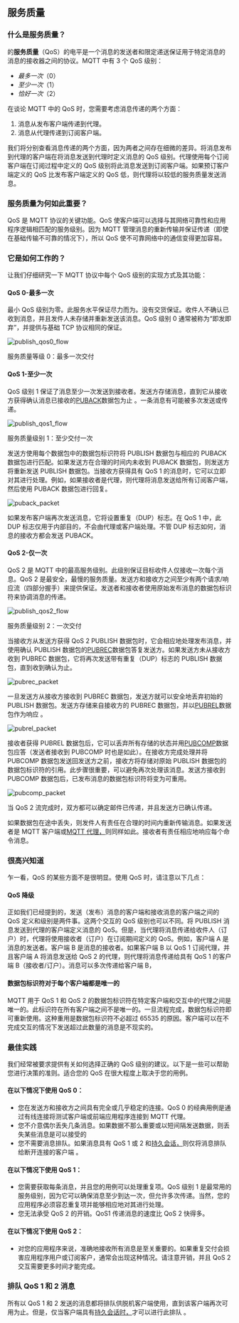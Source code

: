 ## 服务质量

### 什么是服务质量？

的**服务质量**（QoS）的电平是一个消息的发送者和限定递送保证用于特定消息的消息的接收器之间的协议。MQTT 中有 3 个 QoS 级别：

- _最多一次_（0）
- _至少一次_（1）
- _恰好一次_（2）

在谈论 MQTT 中的 QoS 时，您需要考虑消息传递的两个方面：

1. 消息从发布客户端传递到代理。
2. 消息从代理传递到订阅客户端。

我们将分别查看消息传递的两个方面，因为两者之间存在细微的差异。将消息发布到代理的客户端在将消息发送到代理时定义消息的 QoS 级别。代理使用每个订阅客户端在订阅过程中定义的 QoS 级别将此消息发送到订阅客户端。如果预订客户端定义的 QoS 比发布客户端定义的 QoS 低，则代理将以较低的服务质量发送消息。

### 服务质量为何如此重要？

QoS 是 MQTT 协议的关键功能。QoS 使客户端可以选择与其网络可靠性和应用程序逻辑相匹配的服务级别。因为 MQTT 管理消息的重新传输并保证传递（即使在基础传输不可靠的情况下），所以 QoS 使不可靠网络中的通信变得更加容易。

### 它是如何工作的？

让我们仔细研究一下 MQTT 协议中每个 QoS 级别的实现方式及其功能：

#### QoS 0-最多一次

最小 QoS 级别为零。此服务水平保证尽力而为。没有交货保证。收件人不确认已收到消息，并且发件人未存储并重新发送该消息。QoS 级别 0 通常被称为“即发即弃”，并提供与基础 TCP 协议相同的保证。

![publish_qos0_flow](../pictures/qos-levels_qos0.svg)

服务质量等级 0：最多一次交付

#### QoS 1-至少一次

QoS 级别 1 保证了消息至少一次发送到接收者。发送方存储消息，直到它从接收方获得确认消息已接收的[PUBACK](http://docs.oasis-open.org/mqtt/mqtt/v3.1.1/os/mqtt-v3.1.1-os.html#_Toc398718043)数据包为止 。一条消息有可能被多次发送或传递。

![publish_qos1_flow](../pictures/qos-levels_qos1.svg)

服务质量级别 1：至少交付一次

发送方使用每个数据包中的数据包标识符将 PUBLISH 数据包与相应的 PUBACK 数据包进行匹配。如果发送方在合理的时间内未收到 PUBACK 数据包，则发送方将重新发送 PUBLISH 数据包。当接收方获得具有 QoS 1 的消息时，它可以立即对其进行处理。例如，如果接收者是代理，则代理将消息发送给所有订阅客户端，然后使用 PUBACK 数据包进行回复。

![puback_packet](../pictures/puback_packet.png)

如果发布客户端再次发送消息，它将设置重复（DUP）标志。在 QoS 1 中，此 DUP 标志仅用于内部目的，不会由代理或客户端处理。不管 DUP 标志如何，消息的接收方都会发送 PUBACK。

#### QoS 2-仅一次

QoS 2 是 MQTT 中的最高服务级别。此级别保证目标收件人仅接收一次每个消息。QoS 2 是最安全，最慢的服务质量。发送方和接收方之间至少有两个请求/响应流（四部分握手）来提供保证。发送者和接收者使用原始发布消息的数据包标识符来协调消息的传递。

![publish_qos2_flow](../pictures/qos-levels_qos2.svg)

服务质量级别 2：一次交付

当接收方从发送方获得 QoS 2 PUBLISH 数据包时，它会相应地处理发布消息，并使用确认 PUBLISH 数据包的[PUBREC](http://docs.oasis-open.org/mqtt/mqtt/v3.1.1/os/mqtt-v3.1.1-os.html#_Toc398718048)数据包答复发送方。如果发送方未从接收方收到 PUBREC 数据包，它将再次发送带有重复（DUP）标志的 PUBLISH 数据包，直到收到确认为止。

![pubrec_packet](../pictures/pubrec_packet.png)

一旦发送方从接收方接收到 PUBREC 数据包，发送方就可以安全地丢弃初始的 PUBLISH 数据包。发送方存储来自接收方的 PUBREC 数据包，并以[PUBREL](http://docs.oasis-open.org/mqtt/mqtt/v3.1.1/os/mqtt-v3.1.1-os.html#_Toc398718053)数据包作为响应 。

![pubrel_packet](../pictures/pubrel_packet.png)

接收者获得 PUBREL 数据包后，它可以丢弃所有存储的状态并用[PUBCOMP](http://docs.oasis-open.org/mqtt/mqtt/v3.1.1/os/mqtt-v3.1.1-os.html#_Toc398718058)数据包应答（发送者接收到 PUBCOMP 时也是如此）。在接收方完成处理并将 PUBCOMP 数据包发送回发送方之前，接收方将存储对原始 PUBLISH 数据包的数据包标识符的引用。此步骤很重要，可以避免再次处理该消息。发送方接收到 PUBCOMP 数据包后，已发布消息的数据包标识符将变为可重用。

![pubcomp_packet](../pictures/pubcomp_packet.png)

当 QoS 2 流完成时，双方都可以确定邮件已传递，并且发送方已确认传递。

如果数据包在途中丢失，则发件人有责任在合理的时间内重新传输消息。如果发送者是 MQTT 客户端或[MQTT 代理，](https://www.hivemq.com/hivemq/)则同样如此。接收者有责任相应地响应每个命令消息。

### 很高兴知道

乍一看，QoS 的某些方面不是很明显。使用 QoS 时，请注意以下几点：

#### QoS 降级

正如我们已经提到的，发送（发布）消息的客户端和接收消息的客户端之间的 QoS 定义和级别是两件事。这两个交互的 QoS 级别也可以不同。将 PUBLISH 消息发送到代理的客户端定义消息的 QoS。但是，当代理将消息传递给收件人（订户）时，代理将使用接收者（订户）在订阅期间定义的 QoS。例如，客户端 A 是消息的发送者。客户端 B 是消息的接收者。如果客户端 B 以 QoS 1 订阅代理，并且客户端 A 将消息发送给 QoS 2 的代理，则代理将消息传递给具有 QoS 1 的客户端 B（接收者/订户）。消息可以多次传递给客户端 B，

#### 数据包标识符对于每个客户端都是唯一的

MQTT 用于 QoS 1 和 QoS 2 的数据包标识符在特定客户端和交互中的代理之间是唯一的。此标识符在所有客户端之间不是唯一的。一旦流程完成，数据包标识符即可重新使用。这种重用是数据包标识符不必超过 65535 的原因。客户端可以在不完成交互的情况下发送超过此数量的消息是不现实的。

### 最佳实践

我们经常被要求提供有关如何选择正确的 QoS 级别的建议。以下是一些可以帮助您进行决策的准则。适合您的 QoS 在很大程度上取决于您的用例。

#### 在以下情况下使用 QoS 0：

- 您在发送方和接收方之间具有完全或几乎稳定的连接。QoS 0 的经典用例是通过有线连接将测试客户端或前端应用程序连接到 MQTT 代理。
- 您不介意偶尔丢失几条消息。如果数据不那么重要或以短间隔发送数据，则丢失某些消息是可以接受的
- 您不需要消息排队。如果消息具有 QoS 1 或 2 和[持久会话，](https://www.hivemq.com/blog/mqtt-essentials-part-7-persistent-session-queuing-messages)则仅将消息排队给断开连接的客户端 。

#### 在以下情况下使用 QoS 1：

- 您需要获取每条消息，并且您的用例可以处理重复项。QoS 级别 1 是最常用的服务级别，因为它可以确保消息至少到达一次，但允许多次传递。当然，您的应用程序必须容忍重复项并能够相应地对其进行处理。
- 您无法承受 QoS 2 的开销。QoS1 传递消息的速度比 QoS 2 快得多。

#### 在以下情况下使用 QoS 2：

- 对您的应用程序来说，准确地接收所有消息是至关重要的。如果重复交付会损害应用程序用户或订阅客户，通常会出现这种情况。请注意开销，并且 QoS 2 交互需要更多时间才能完成。

### 排队 QoS 1 和 2 消息

所有以 QoS 1 和 2 发送的消息都将排队供脱机客户端使用，直到该客户端再次可用为止。但是，仅当客户端具有[持久会话时，](https://www.hivemq.com/blog/mqtt-essentials-part-7-persistent-session-queuing-messages/)才可以进行此排队 。
